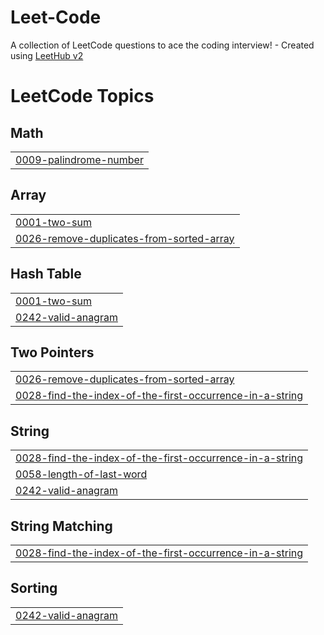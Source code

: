 # Leet-Code
A collection of LeetCode questions to ace the coding interview! - Created using [LeetHub v2](https://github.com/arunbhardwaj/LeetHub-2.0)

<!---LeetCode Topics Start-->
# LeetCode Topics
## Math
|  |
| ------- |
| [0009-palindrome-number](https://github.com/Vansh27189/Leet-Code/tree/master/0009-palindrome-number) |
## Array
|  |
| ------- |
| [0001-two-sum](https://github.com/Vansh27189/Leet-Code/tree/master/0001-two-sum) |
| [0026-remove-duplicates-from-sorted-array](https://github.com/Vansh27189/Leet-Code/tree/master/0026-remove-duplicates-from-sorted-array) |
## Hash Table
|  |
| ------- |
| [0001-two-sum](https://github.com/Vansh27189/Leet-Code/tree/master/0001-two-sum) |
| [0242-valid-anagram](https://github.com/Vansh27189/Leet-Code/tree/master/0242-valid-anagram) |
## Two Pointers
|  |
| ------- |
| [0026-remove-duplicates-from-sorted-array](https://github.com/Vansh27189/Leet-Code/tree/master/0026-remove-duplicates-from-sorted-array) |
| [0028-find-the-index-of-the-first-occurrence-in-a-string](https://github.com/Vansh27189/Leet-Code/tree/master/0028-find-the-index-of-the-first-occurrence-in-a-string) |
## String
|  |
| ------- |
| [0028-find-the-index-of-the-first-occurrence-in-a-string](https://github.com/Vansh27189/Leet-Code/tree/master/0028-find-the-index-of-the-first-occurrence-in-a-string) |
| [0058-length-of-last-word](https://github.com/Vansh27189/Leet-Code/tree/master/0058-length-of-last-word) |
| [0242-valid-anagram](https://github.com/Vansh27189/Leet-Code/tree/master/0242-valid-anagram) |
## String Matching
|  |
| ------- |
| [0028-find-the-index-of-the-first-occurrence-in-a-string](https://github.com/Vansh27189/Leet-Code/tree/master/0028-find-the-index-of-the-first-occurrence-in-a-string) |
## Sorting
|  |
| ------- |
| [0242-valid-anagram](https://github.com/Vansh27189/Leet-Code/tree/master/0242-valid-anagram) |
<!---LeetCode Topics End-->